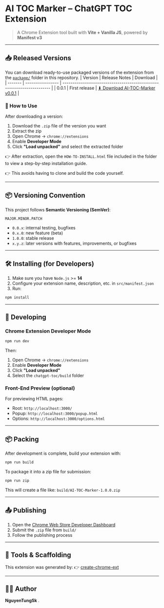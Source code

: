 # AI TOC Marker – ChatGPT TOC Extension

> A Chrome Extension tool built with **Vite + Vanilla JS**, powered by **Manifest v3**

---

## 📥 Released Versions

You can download ready-to-use packaged versions of the extension from the [`package/`](./package) folder in this repository.
| Version | Release Notes      | Download                                                                 |
| ------- | ----------------- | ------------------------------------------------------------------------ |
| 0.0.1   | First release     | [⬇ Download AI-TOC-Marker v0.0.1](https://github.com/NguyenTungSK2004/AI-TOC-Marker/releases/download/v0.0.1/AI-TOC-Marker-0.0.1.zip) |

### 🧪 How to Use

After downloading a version:

1. Download the `.zip` file of the version you want
2. Extract the zip
3. Open Chrome → `chrome://extensions`
4. Enable **Developer Mode**
5. Click **"Load unpacked"** and select the extracted folder

👉 After extraction, open the `HOW-TO-INSTALL.html` file included in the folder to view a step-by-step installation guide.

👉 This avoids having to clone and build the code yourself.

---

## 📦 Versioning Convention

This project follows **Semantic Versioning (SemVer)**:

```
MAJOR.MINOR.PATCH
```

* `0.0.x`: internal testing, bugfixes
* `0.x.0`: new feature (beta)
* `1.0.0`: stable release
* `x.y.z`: later versions with features, improvements, or bugfixes

---

## 🛠️ Installing (for Developers)

1. Make sure you have `Node.js` >= **14**
2. Configure your extension name, description, etc. in `src/manifest.json`
3. Run:

```bash
npm install
```

---

## 🚀 Developing

### Chrome Extension Developer Mode

```bash
npm run dev
```

Then:

1. Open Chrome → `chrome://extensions`
2. Enable **Developer Mode**
3. Click **"Load unpacked"**
4. Select the `chatgpt-toc/build` folder

### Front-End Preview (optional)

For previewing HTML pages:

* Root: `http://localhost:3000/`
* Popup: `http://localhost:3000/popup.html`
* Options: `http://localhost:3000/options.html`

---

## 📦 Packing

After development is complete, build your extension with:

```bash
npm run build
```

To package it into a zip file for submission:

```bash
npm run zip
```

This will create a file like:
`build/AI-TOC-Marker-1.0.0.zip`

---

## 📤 Publishing

1. Open the [Chrome Web Store Developer Dashboard](https://developer.chrome.com/webstore/publish)
2. Submit the `.zip` file from `build/`
3. Follow the publishing process

---

## 🧰 Tools & Scaffolding

This extension was generated by:
👉 [create-chrome-ext](https://github.com/guocaoyi/create-chrome-ext)

---

## 👨‍💻 Author

**NguyenTungSk**
.